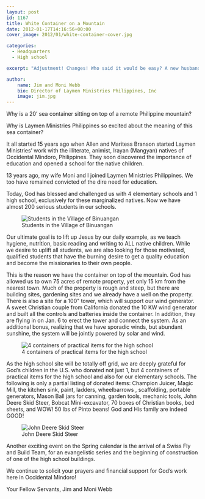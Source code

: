 ```yaml
---
layout: post
id: 1167
title: White Container on a Mountain
date: 2012-01-17T14:16:56+00:00
cover_image: 2012/01/white-container-cover.jpg

categories:
  - Headquarters
  - High school

excerpt: "Adjustment! Changes! Who said it would be easy? A new husband and wife with their many differences learning to agree and work together. A new school year starting with new students, schedules, and guidelines to follow ..."

author:
    name: Jim and Moni Webb
    bio: Director of Laymen Ministries Philippines, Inc
    image: jim.jpg
---
```


Why is a 20’ sea container sitting on top of a remote Philippine mountain?

Why is Laymen Ministries Philippines so excited about the meaning of this sea container?

It all started 15 years ago when Allen and Maritess Branson started Laymen Ministries’ work with the illiterate, animist, Irayan (Mangyan) natives of Occidental Mindoro, Philippines. They soon discovered the importance of education and opened a school for the native children.

13 years ago, my wife Moni and I joined Laymen Ministries Philippines. We too have remained convicted of the dire need for education.

Today, God has blessed and challenged us with 4 elementary schools and 1 high school, exclusively for these marginalized natives. Now we have almost 200 serious students in our schools.

<figure>
    <img class="u-zoomable" alt="Students in the Village of Binuangan" src="{{site.img_dir}}/2012/01/2012_01_01_Pic3.jpg">
    <figcaption>Students in the Village of Binuangan</figcaption>
</figure>

Our ultimate goal is to lift up Jesus by our daily example, as we teach hygiene, nutrition, basic reading and writing to ALL native children. While we desire to uplift all students, we are also looking for those motivated, qualified students that have the burning desire to get a quality education and become the missionaries to their own people.

This is the reason we have the container on top of the mountain. God has allowed us to own 75 acres of remote property, yet only 15 km from the nearest town. Much of the property is rough and steep, but there are building sites, gardening sites and we already have a well on the property. There is also a site for a 100" tower, which will support our wind generator. A sweet Christian couple from California donated the 10 KW wind generator and built all the controls and batteries inside the container. In addition, they are flying in on Jan. 6 to erect the tower and connect the system. As an additional bonus, realizing that we have sporadic winds, but abundant sunshine, the system will be jointly powered by solar and wind.

<figure>
    <img class="u-zoomable" alt="4 containers of practical items for the high school" src="{{site.img_dir}}/2012/01/2012_01_01_Pic4.jpg">
    <figcaption>4 containers of practical items for the high school</figcaption>
</figure>

As the high school site will be totally off grid, we are deeply grateful for God’s children in the U.S. who donated not just 1, but 4 containers of practical items for the high school and also for our elementary schools. The following is only a partial listing of donated items: Champion Juicer, Magic Mill, the kitchen sink, paint, ladders, wheelbarrows , scaffolding, portable generators, Mason Ball jars for canning, garden tools, mechanic tools, John Deere Skid Steer, Bobcat Mini-excavator, 70 boxes of Christian books, bed sheets, and WOW! 50 lbs of Pinto beans! God and His family are indeed GOOD!

<figure>
    <img class="u-zoomable" alt="John Deere Skid Steer" src="{{site.img_dir}}/2012/01/2012_01_01_Pic5.jpg">
    <figcaption>John Deere Skid Steer</figcaption>
</figure>

Another exciting event on the Spring calendar is the arrival of a Swiss Fly and Build Team, for an evangelistic series and the beginning of construction of one of the high school buildings.

We continue to solicit your prayers and financial support for God’s work here in Occidental Mindoro!

Your Fellow Servants,
Jim and Moni Webb

